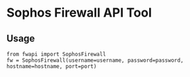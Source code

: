 # Sophos Firewall API Tool

## Usage
```
from fwapi import SophosFirewall
fw = SophosFirewall(username=username, password=password, hostname=hostname, port=port)
```

